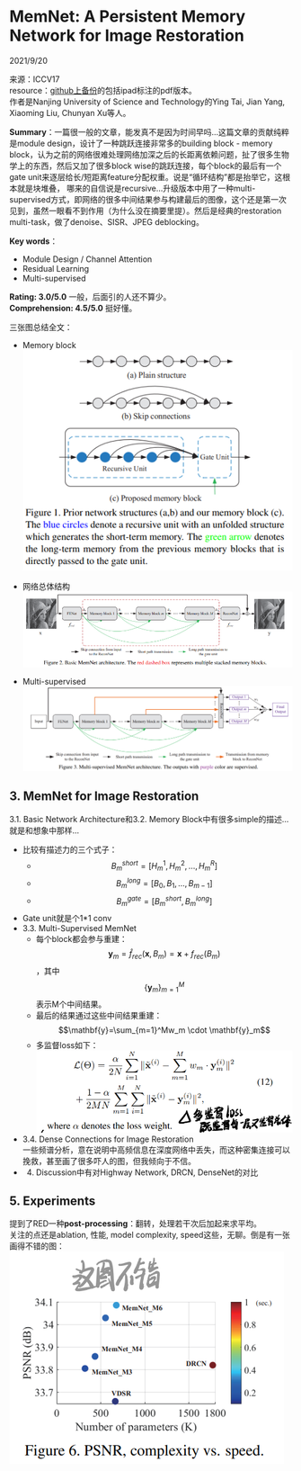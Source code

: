 # MemNet: A Persistent Memory Network for Image Restoration  

2021/9/20  

来源：ICCV17  
resource：[github上备份](https://github.com/YouCaiJun98/YouCaiJun98.github.io/blob/master/articles/CV/Denoising/AINDNet.pdf)的包括ipad标注的pdf版本。  
作者是Nanjing University of Science and Technology的Ying Tai, Jian Yang, Xiaoming Liu, Chunyan Xu等人。  

**Summary**：一篇很一般的文章，能发真不是因为时间早吗...这篇文章的贡献纯粹是module design，设计了一种跳跃连接非常多的building block - memory block，认为之前的网络很难处理网络加深之后的长距离依赖问题，扯了很多生物学上的东西，然后又加了很多block wise的跳跃连接，每个block的最后有一个gate unit来逐层给长/短距离feature分配权重。说是“循环结构”都是抬举它，这根本就是块堆叠， 哪来的自信说是recursive...升级版本中用了一种multi-supervised方式，即网络的很多中间结果参与构建最后的图像，这个还是第一次见到，虽然一眼看不到作用（为什么没在摘要里提）。然后是经典的restoration multi-task，做了denoise、SISR、JPEG deblocking。  

**Key words**：  
* Module Design / Channel Attention  
* Residual Learning  
* Multi-supervised  

**Rating: 3.0/5.0** 一般，后面引的人还不算少。  
**Comprehension: 4.5/5.0** 挺好懂。   

三张图总结全文：
* Memory block    
![](https://raw.githubusercontent.com/YouCaiJun98/MyPicBed/main/imgs/202109200009.png)  

* 网络总体结构  
![](https://raw.githubusercontent.com/YouCaiJun98/MyPicBed/main/imgs/202109200010.png)  

* Multi-supervised  
![](https://raw.githubusercontent.com/YouCaiJun98/MyPicBed/main/imgs/202109200011.png)  

## 3. MemNet for Image Restoration  
3.1. Basic Network Architecture和3.2. Memory Block中有很多simple的描述...就是和想象中那样...  
* 比较有描述力的三个式子：  
    * $$B_m^{short}=[H_m^1,H_m^2,\ldots,H_m^R]$$  
    * $$B_m^{long}=[B_0,B_1,\ldots,B_{m-1}]$$  
    * $$B_m^{gate}=[B_m^{short}, B_m^{long}]$$  
* Gate unit就是个1*1 conv  
* 3.3. Multi-Supervised MemNet  
    * 每个block都会参与重建：$$\mathbf{y}_m=\hat{f}_{rec}(\mathbf{x},B_m)=\mathbf{x}+f_{rec}(B_m)$$，其中$$\{\mathbf{y}_m\}_{m=1}^M$$表示M个中间结果。  
    * 最后的结果通过这些中间结果重建：$$\mathbf{y}=\sum_{m=1}^Mw_m \cdot \mathbf{y}_m$$  
    * 多监督loss如下：  
    ![](https://raw.githubusercontent.com/YouCaiJun98/MyPicBed/main/imgs/202109200012.png)  
* 3.4. Dense Connections for Image Restoration  
一些频谱分析，意在说明中高频信息在深度网络中丢失，而这种密集连接可以挽救，甚至画了很多吓人的图，但我倾向于不信。  
* 4. Discussion中有对Highway Network, DRCN, DenseNet的对比  

## 5. Experiments  
提到了RED一种**post-processing**：翻转，处理若干次后加起来求平均。  
关注的点还是ablation, 性能, model complexity, speed这些，无聊。倒是有一张画得不错的图：  
![](https://raw.githubusercontent.com/YouCaiJun98/MyPicBed/main/imgs/202109200013.png)  